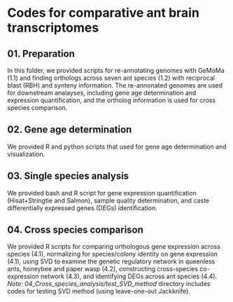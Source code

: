 # Codes for comparative ant brain transcriptomes
## 01. Preparation
In this folder, we provided scripts for re-annotating genomes with GeMoMa (1.1) and finding orthologs across seven ant species (1.2) with reciprocal blast (RBH) and synteny information. The re-annonated genomes are used for downstream analayses, including gene age determination and expression quantification, and the ortholog information is used for cross species comparison.

## 02. Gene age determination
We provided R and python scripts that used for gene age determination and visualization.

## 03. Single species analysis
We provided bash and R script for gene expression quantification (Hisat+Stringtie and Salmon), sample quality determination, and caste differentially expressed genes (DEGs) identification.

## 04. Cross species comparison
We provided R scripts for comparing orthologous gene expression across species (4.1), normalizing for species/colony identity on gene expression (4.1), using SVD to examine the genetic regulatory network in queenless ants, honeybee and paper wasp (4.2), constructing cross-species co-expression network (4.3), and identifying DEGs across ant species (4.4). 
_Note:_ *04_Cross_species_analysis/test_SVD_method* directory includes codes for testing SVD method (using leave-one-out Jackknife).

